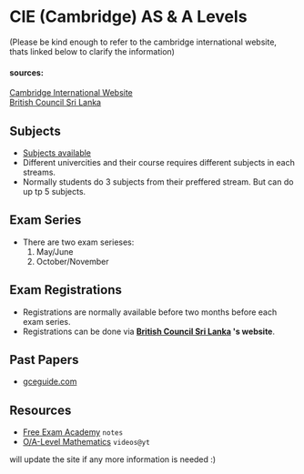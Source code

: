 # CIE (Cambridge) AS & A Levels
(Please be kind enough to refer to the cambridge international website, thats linked below to clarify the information)
<br>

#### sources: 
[Cambridge International Website](https://www.cambridgeinternational.org/programmes-and-qualifications/cambridge-advanced/) <br>
[British Council Sri Lanka](https://www.britishcouncil.lk/exam/school-exams)

## Subjects
* [Subjects available](https://www.cambridgeinternational.org/programmes-and-qualifications/cambridge-advanced/cambridge-international-as-and-a-levels/subjects/)
* Different univercities and their course requires different subjects in each streams. 
* Normally students do 3 subjects from  their preffered stream. But can do up tp 5 subjects.

## Exam Series
* There are two exam serieses: <br>
    1. May/June
    2. October/November

## Exam Registrations 
* Registrations are normally available before two months before each exam series.
* Registrations can be done via <b>[British Council Sri Lanka](https://www.britishcouncil.lk/exam/school-exams)
's website</b>.

## Past Papers
* [gceguide.com](https://papers.gceguide.com/)

## Resources 
* [Free Exam Academy](https://www.freeexamacademy.com) `notes`
* [O/A-Level Mathematics](https://www.youtube.com/@OA-LevelMathematics) `videos@yt`


<p>will update the site if any more information is needed :) <p> 

